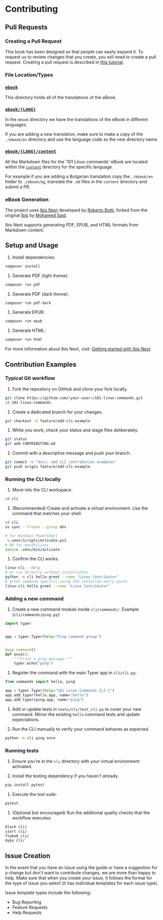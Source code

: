 # Contributing

## Pull Requests

### Creating a Pull Request

This book has been designed so that people can easily expand it.
To request us to review changes that you create, you will need to create a pull request.
Creating a pull request is described in
 [this tutorial](https://www.digitalocean.com/community/tutorials/how-to-create-a-pull-request-on-github).

### File Location/Types

### [`ebook`](./ebook)

This directory holds all of the translations of the eBook.

### [`ebook/{LANG}`](./ebook/{LANG})

In the `ebook` directory we have the translations of the eBook in different languages.

If you are adding a new translation, make sure to make a copy of the `./ebook/en` directory and use the language code as the new directory name.

### [`ebook/{LANG}/content`](./ebook/{LANG}/content)

All the Markdown files for the '101 Linux commands' eBook are located within the [`content`](./content) directory for the specific language.

For example if you are adding a Bulgarian translation copy the `./ebook/en` folder to `./ebook/bg`, translate the `.md` files in the `content` directory and submit a PR.

### eBook Generation

The project uses [Ibis Next](https://github.com/Hi-Folks/ibis-next) developed by [Roberto Butti](https://github.com/roberto-butti), forked from the original [Ibis](https://github.com/themsaid/ibis/) by [Mohamed Said](https://github.com/themsaid).

Ibis Next supports generating PDF, EPUB, and HTML formats from Markdown content.

## Setup and Usage

1. Install dependencies:

```bash
composer install
```

1. Generate PDF (light theme):

```bash
composer run pdf
```

1. Generate PDF (dark theme):

```bash
composer run pdf-dark
```

1. Generate EPUB:

```bash
composer run epub
```

1. Generate HTML:

```bash
composer run html
```

For more information about Ibis Next, visit: [Getting started with Ibis Next](https://github.com/Hi-Folks/ibis-next)

## Contribution Examples

### Typical Git workflow

1. Fork the repository on GitHub and clone your fork locally.

```bash
git clone https://github.com/<your-user>/101-linux-commands.git
cd 101-linux-commands
```

1. Create a dedicated branch for your changes.

```bash
git checkout -b feature/add-cli-example
```

1. While you work, check your status and stage files deliberately.

```bash
git status
git add CONTRIBUTING.md
```

1. Commit with a descriptive message and push your branch.

```bash
git commit -m "docs: add CLI contribution examples"
git push origin feature/add-cli-example
```

### Running the CLI locally

1. Move into the CLI workspace.

```bash
cd cli
```

1. (Recommended) Create and activate a virtual environment. Use the command that matches your shell:

```bash
cd cli
uv sync --frozen --group dev

# for Windows PowerShell
.\.venv\Scripts\Activate.ps1
# OR for macOS/Linux
source .venv/bin/activate
```

1. Confirm the CLI works.

```bash
linux-cli --help
# or run directly without installation
python -m cli hello greet --name "Linux Contributor"
# greet someone specific using the installed entry point
linux-cli hello greet --name "Linux Contributor"
```

### Adding a new command

1. Create a new command module inside `cli/commands/`. Example (`cli/commands/ping.py`):

```python
import typer


app = typer.Typer(help="Ping command group")


@app.command()
def once():
    """Print a ping message."""
    typer.echo("pong")
```

1. Register the command with the main Typer app in `cli/cli.py`:

```python
from commands import hello, ping

app = typer.Typer(help="101 Linux Commands CLI 🚀")
app.add_typer(hello.app, name="hello")
app.add_typer(ping.app, name="ping")
```

1. Add or update tests in `tests/cli/test_cli.py` to cover your new command. Mirror the existing `hello` command tests and update expectations.

1. Run the CLI manually to verify your command behaves as expected.

```bash
python -m cli ping once
```

### Running tests

1. Ensure you're in the `cli` directory with your virtual environment activated.

1. Install the testing dependency if you haven't already.

```bash
pip install pytest
```

1. Execute the test suite:

```bash
pytest
```

1. (Optional but encouraged) Run the additional quality checks that the workflow executes:

```bash
black cli/
isort cli/
flake8 cli/
mypy cli/
```

## Issue Creation

In the event that you have an issue using the guide or have a suggestion for a change but don't want to contribute changes,
 we are more than happy to help.
Make sure that when you create your issue, it follows the format for the type of issue you select
 (it has individual templates for each issue type).

Issue template types include the following:

- Bug Reporting
- Feature Requests
- Help Requests
